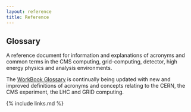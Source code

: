 ```yaml
---
layout: reference
title: Reference
---
```


## Glossary

A reference document for information and explanations of acronyms and common terms in the CMS computing, grid-computing, detector, high energy physics and analysis environments.

The [WorkBook Glossary](https://twiki.cern.ch/twiki/bin/view/CMSPublic/WorkBook) is continually being updated with new and improved definitions of acronyms and concepts relating to the CERN, the CMS experiment, the LHC and GRID computing.

{% include links.md %}
